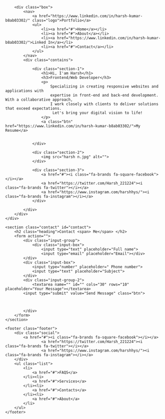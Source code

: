 <!DOCTYPE html>
<html lang="en">
<head>
    <meta charset="UTF-8">
    <meta http-equiv="X-UA-Compatible" content="IE=edge">
    <meta name="viewport" content="width=device-width, initial-scale=1.0">
    <title>My Portfolio</title>
    <link rel="stylesheet" href="style.css">
    <link rel="stylesheet" href="Harsh Files/css/all.css">
</head>
<body>
    <div class="container">
    
        <div class="box">
            <nav>
                <a href="https://www.linkedin.com/in/harsh-kumar-b8ab03302/" class="logo">Portfolio</a>
                <ul>
                    <li><a href="#">Home</a></li>
                    <li><a href="#">About</a></li>
                    <li><a href="https://www.linkedin.com/in/harsh-kumar-b8ab03302/">Linked In</a></li>
                    <li><a href="#">Contact</a></li>
                </ul>
            </nav>
            <div class="contains">

                <div class="section-1">
                    <h1>Hi, I'am Harsh</h1>
                    <h3>Frontend/Web Developer</h3>
                    <p>
                        Specializing in creating responsive websites and applications with 
                        expertise in front-end and back-end development. With a collaborative approach, 
                        I work closely with clients to deliver solutions that exceed expectations.
                         Let's bring your digital vision to life!
                    </p>
                    <a class="btn" href="https://www.linkedin.com/in/harsh-kumar-b8ab03302/">My Resume</a>
                   

                </div>

                <div class="section-2">
                    <img src="harsh n.jpg" alt="">
                </div>

                <div class="section-3">
                    <a href="#"><i class="fa-brands fa-square-facebook"></i></a>
                    <a href="https://twitter.com/Harsh_221224"><i class="fa-brands fa-twitter"></i></a>
                    <a href="https://www.instagram.com/harshhys/"><i class="fa-brands fa-instagram"></i></a>
                </div>

            </div>
        </div>
    </div>

    <section class="contact" id="contact">  
        <h2 class="heading">Contact <span> Me</span> </h2>
        <form action="">
            <div class="input-group">
                <div class="input-box">
                    <input type="text" placeholder="Full name">
                    <input type="email" placeholder="Email"></div>
            </div>
            <div class="input-box">
                <input type="number" placeholder=" Phone number">
                <input type="text" placeholder="Subject">
            </div>
            <div class="input-group-2">
                <textarea name="" id="" cols="30" rows="10" placeholder="Your Message"></textarea>
            <input type="submit" value="Send Message" class="btn">


            
            </div>
        </form>
    </section>

    <footer class="footer">
        <div class="social">
            <a href="#"><i class="fa-brands fa-square-facebook"></i></a>
                    <a href="https://twitter.com/Harsh_221224"><i class="fa-brands fa-twitter"></i></a>
                    <a href="https://www.instagram.com/harshhys/"><i class="fa-brands fa-instagram"></i></a>
        </div>
        <ul class="list">
            <li>
                <a href="#">FAQS</a>
            </li><li>
                <a href="#">Services</a>
            </li><li>
                <a href="#">Contacts</a>
            </li><li>
                <a href="#">About</a>
            </li>
        </ul>
    </footer>
   
</body>
</html>
